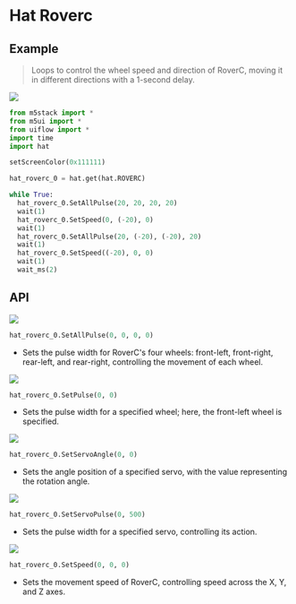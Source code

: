 # Hat Roverc

## Example

> Loops to control the wheel speed and direction of RoverC, moving it in different directions with a 1-second delay.

<img class="blockly_svg" src="https://m5stack.oss-cn-shenzhen.aliyuncs.com/resource/docs/static/assets/img/uiflow/blockly/hat/roverc/uiflow_block_hat_roverc_demo.png">

```python
from m5stack import *
from m5ui import *
from uiflow import *
import time
import hat

setScreenColor(0x111111)

hat_roverc_0 = hat.get(hat.ROVERC)

while True:
  hat_roverc_0.SetAllPulse(20, 20, 20, 20)
  wait(1)
  hat_roverc_0.SetSpeed(0, (-20), 0)
  wait(1)
  hat_roverc_0.SetAllPulse(20, (-20), (-20), 20)
  wait(1)
  hat_roverc_0.SetSpeed((-20), 0, 0)
  wait(1)
  wait_ms(2)
```

## API

<img class="blockly_svg" src="https://m5stack.oss-cn-shenzhen.aliyuncs.com/resource/docs/static/assets/img/uiflow/blockly/hat/roverc/uiflow_block_hat_roverc_set_all_pulse.svg">

```python
hat_roverc_0.SetAllPulse(0, 0, 0, 0)
```

- Sets the pulse width for RoverC's four wheels: front-left, front-right, rear-left, and rear-right, controlling the movement of each wheel.

<img class="blockly_svg" src="https://m5stack.oss-cn-shenzhen.aliyuncs.com/resource/docs/static/assets/img/uiflow/blockly/hat/roverc/uiflow_block_hat_roverc_set_pulse.svg">

```python
hat_roverc_0.SetPulse(0, 0)
```

- Sets the pulse width for a specified wheel; here, the front-left wheel is specified.

<img class="blockly_svg" src="https://m5stack.oss-cn-shenzhen.aliyuncs.com/resource/docs/static/assets/img/uiflow/blockly/hat/roverc/uiflow_block_hat_roverc_set_servo_angle.svg">

```python
hat_roverc_0.SetServoAngle(0, 0)
```

- Sets the angle position of a specified servo, with the value representing the rotation angle.

<img class="blockly_svg" src="https://m5stack.oss-cn-shenzhen.aliyuncs.com/resource/docs/static/assets/img/uiflow/blockly/hat/roverc/uiflow_block_hat_roverc_set_servo_pulse.svg">

```python
hat_roverc_0.SetServoPulse(0, 500)
```

- Sets the pulse width for a specified servo, controlling its action.

<img class="blockly_svg" src="https://m5stack.oss-cn-shenzhen.aliyuncs.com/resource/docs/static/assets/img/uiflow/blockly/hat/roverc/uiflow_block_hat_roverc_set_speed.svg">

```python
hat_roverc_0.SetSpeed(0, 0, 0)
```

- Sets the movement speed of RoverC, controlling speed across the X, Y, and Z axes.